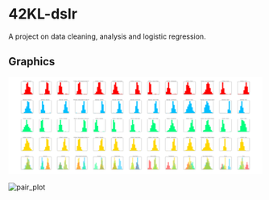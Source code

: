 # 42KL-dslr

A project on data cleaning, analysis and logistic regression.

## Graphics

![histogram](/assets/histogram.png)

![pair_plot](/assets/pair_plot.png)
